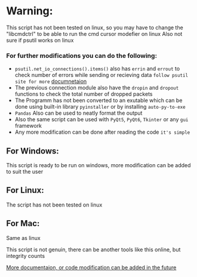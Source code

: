 # Warning:
This script has not been tested on linux, so you may have to change the "libcmdctrl" to be able to run the cmd cursor modefier on linux
Also not sure if psutil works on linux

### For further modifications you can do the following:
- `psutil.net_io_connections().items()` also has `errin` and `errout` to check number of errors while sending or recieving data `follow psutil site for more` [documnetaion](https://psutil.readthedocs.io/en/latest/)
- The previous connection module also have the `dropin` and `dropout` functions to check the total number of dropped packets
- The Programm has not been converted to an exutable which can be done using built-in library `pyinstaller` or by installing `auto-py-to-exe`
- `Pandas` Also can be used to neatly format the output
- Also the same script can be used with `PyQt5`, `PyQt6`, `Tkinter` or any `gui` framework
- Any more modification can be done after reading the code `it's simple`

## For Windows:
This script is ready to be run on windows, more modification can be added to suit the user

## For Linux:
The script has not been tested on linux

## For Mac:
Same as linux

This script is not genuin, there can be another tools like this online, but integrity counts

<ins>More documentaion, or code modification can be added in the future</ins>
